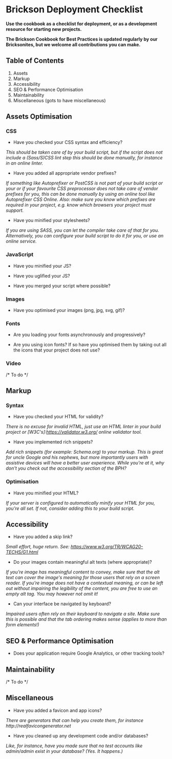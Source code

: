 # Brickson Deployment Checklist

**Use the cookbook as a checklist for deployment, or as a development resource for starting new projects.**

**The Brickson Cookbook for Best Practices is updated regularly by our Bricksonites, but we welcome all contributions you can make.**


## Table of Contents

1. Assets
2. Markup
3. Accessibility
4. SEO & Performance Optimisation
5. Maintainability
6. Miscellaneous (gots to have miscellaneous)

## Assets Optimisation


### CSS

*	Have you checked your CSS syntax and efficiency?

_This should be taken care of by your build script, but if the script does not include a (Sass/S)CSS lint step this should be done manually, for instance in an online linter._

* Have you added all appropriate vendor prefixes?

_If something like Autoprefixer or PostCSS is not part of your build script or your or if your favourite CSS preprocessor does not take care of vendor prefixes for you, this can be done manually by using an online tool like Autoprefixer CSS Online. Also: make sure you know which prefixes are required in your project, e.g. know which browsers your project must support._

* Have you minified your stylesheets?

_If you are using SASS, you can let the compiler take care of that for you. Alternatively, you can configure your build script to do it for you, or use an online service._


### JavaScript

* Have you minified your JS?

* Have you uglified your JS?

* Have you merged your script where possible?


### Images

* Have you optimised your images (png, jpg, svg, gif)?


### Fonts

* Are you loading your fonts asynchronously and progressively?

* Are you using icon fonts? If so have you optimised them by taking out all the icons that your project does not use?

### Video

/* To do */

## Markup

### Syntax

* Have you checked your HTML for validity?

_There is no excuse for invalid HTML, just use an HTML linter in your build project or [W3C's]:https://validator.w3.org/ online validator tool._

* Have you implemented rich snippets?

_Add rich snippets (for example: Schema.org) to your markup. This is great for uncle Google and his nephews, but more importantly users with assistive devices will have a better user experience. While you’re at it, why don't you check out the accessibility section of the BPH?_

### Optimisation

* Have you minified your HTML?

_If your server is configured to automatically minify your HTML for you, you’re all set. If not, consider adding this to your build script._

## Accessibility

* Have you added a skip link?

_Small effort, huge return. See: https://www.w3.org/TR/WCAG20-TECHS/G1.html_

* Do your images contain meaningful alt texts (where appropriate)?

_If you’re image has meaningful content to convey, make sure that the alt text can cover the image's meaning for those users that rely on a screen reader. If you’re image does not have a contextual meaning, or can be left out without impairing the legibility of the content, you are free to use an empty alt tag. You may however not omit it!_

* Can your interface be navigated by keyboard?

_Impaired users often rely on their keyboard to navigate a site. Make sure this is possible and that the tab ordering makes sense (applies to more than form elements!)_


## SEO & Performance Optimisation

* Does your application require Google Analytics, or other tracking tools?


## Maintainability

/* To do */


## Miscellaneous

* Have you added a favicon and app icons?

_There are generators that can help you create them, for instance http://realfavicongenerator.net_

* Have you cleaned up any development code and/or databases?

_Like, for instance, have you made sure that no test accounts like admin/admin exist in your database? (Yes. It happens.)_
